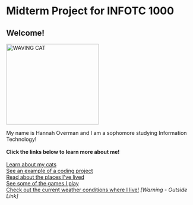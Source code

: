 <h1>Midterm Project for INFOTC 1000</h1>

<h2>Welcome!</h2>
<img src="https://c.tenor.com/WX8OXgN5VpMAAAAi/waving-wave-hello.gif" alt="WAVING CAT" style="width:249px;height:217px;">
<p>My name is Hannah Overman and I am a sophomore studying Information Technology!
<br><br>
<b>Click the links below to learn more about me!</b>
<br><br>
<a href="https://github.com/hannahboba/hannahsproject/blob/main/cats.md">Learn about my cats</a><br>
<a href="https://github.com/hannahboba/hannahsproject/blob/main/code.md">See an example of a coding project</a><br>
<a href="https://github.com/hannahboba/hannahsproject/blob/main/Lived.md">Read about the places I've lived</a><br>
<a href="https://github.com/hannahboba/hannahsproject/blob/main/Games.md">See some of the games I play</a><br>
<a href="https://weather.com/weather/tenday/l/Killeen+TX?canonicalCityId=3ed706efe43bbceae52eb1478508d9df3a8c0a56bd394d01118df1a19be07027">Check out the current weather conditions where I live!</a> <i>[Warning - Outside Link]</i></p>
